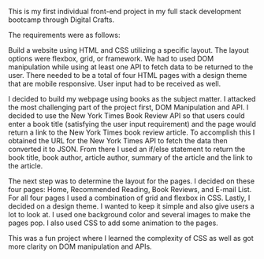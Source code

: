 This is my first individual front-end project in my full stack development bootcamp through Digital Crafts.

The requirements were as follows:

Build a website using HTML and CSS utilizing a specific layout. The layout options were flexbox, grid, or framework. We had to used DOM manipulation while using at least one API to fetch data to be returned to the user. There needed to be a total of four HTML pages with a design theme that are mobile responsive. User input had to be received as well.

I decided to build my webpage using books as the subject matter. I attacked the most challenging part of the project first, DOM Manipulation and API. I decided to use the New York Times Book Review API so that users could enter a book title (satisfying the user input requirement) and the page would return a link to the New York Times book review article. To accomplish this I obtained the URL for the New York Times API to fetch the data then converted it to JSON. From there I used an if/else statement to return the book title, book author, article author, summary of the article and the link to the article.

The next step was to determine the layout for the pages. I decided on these four pages: Home, Recommended Reading, Book Reviews, and E-mail List. For all four pages I used a combination of grid and flexbox in CSS. Lastly, I decided on a design theme. I wanted to keep it simple and also give users a lot to look at. I used one background color and several images to make the pages pop. I also used CSS to add some animation to the pages.

This was a fun project where I learned the complexity of CSS as well as got more clarity on DOM manipulation and APIs.